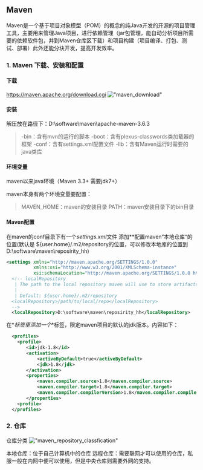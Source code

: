 ## Maven
Maven是一个基于项目对象模型（POM）的概念的纯Java开发的开源的项目管理工具，主要用来管理Java项目，进行依赖管理（jar包管理，能自动分析项目所需要的依赖软件包，并到Maven仓库区下载）和项目构建（项目编译、打包、测试、部署）此外还能分块开发，提高开发效率。

### 1. Maven 下载、安装和配置
#### 下载
https://maven.apache.org/download.cgi
!["maven_download"]()

#### 安装
解压放在路径下：D:\software\maven\apache-maven-3.6.3

>-bin：含有mvn的运行的脚本
>-boot：含有plexus-classwords类加载器的框架
>-conf：含有settings.xml配置文件
>-lib：含有Maven运行时需要的java类库

####  环境变量
maven以来java环境（Maven 3.3+ 需要jdk7+）

maven本身有两个环境变量要配置：
>MAVEN_HOME：maven的安装目录
>PATH：maven安装目录下的bin目录

#### Maven配置
在maven的conf目录下有一个*settings.xml*文件
添加*<localRepository>*配置maven“本地仓库“的位置(默认是 ${user.home}/.m2/repository的位置，可以修改本地库的位置到D:\software\maven\reposirity_hh)

```xml
<settings xmlns="http://maven.apache.org/SETTINGS/1.0.0"
          xmlns:xsi="http://www.w3.org/2001/XMLSchema-instance"
          xsi:schemaLocation="http://maven.apache.org/SETTINGS/1.0.0 http://maven.apache.org/xsd/settings-1.0.0.xsd">
  <!-- localRepository
   | The path to the local repository maven will use to store artifacts.
   |
   | Default: ${user.home}/.m2/repository
  <localRepository>/path/to/local/repo</localRepository>
  -->
  <localRepository>D:\software\maven\reposirity_hh</localRepository>
```

在*<profiles>*标签里添加一个*<profile>*标签，限定maven项目的默认的jdk版本。内容如下：
```xml
  <profiles>
	<profile>  
    　　<id>jdk-1.8</id>    
    　　<activation>   
        　　<activeByDefault>true</activeByDefault>    
        　　<jdk>1.8</jdk>   
   　　 </activation>    
   　　 <properties>   
       　　 <maven.compiler.source>1.8</maven.compiler.source>    
       　　 <maven.compiler.target>1.8</maven.compiler.target>    
       　　 <maven.compiler.compilerVersion>1.8</maven.compiler.compilerVersion>   
   　　 </properties>   
	<profile>
  </profiles>
```

### 2. 仓库
仓库分类
!["maven_repository_classfication"]()

本地仓库：位于自己计算机中的仓库
远程仓库：需要联网才可以使用的仓库，私服一般在内网中便可以使用，但是中央仓库则需要外网的支持。